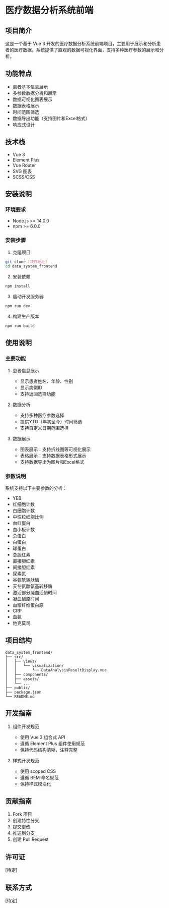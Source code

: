 # 医疗数据分析系统前端

## 项目简介
这是一个基于 Vue 3 开发的医疗数据分析系统前端项目，主要用于展示和分析患者的医疗数据。系统提供了直观的数据可视化界面，支持多种医疗参数的展示和分析。

## 功能特点
- 患者基本信息展示
- 多参数数据分析和展示
- 数据可视化图表展示
- 数据表格展示
- 时间范围筛选
- 数据导出功能（支持图片和Excel格式）
- 响应式设计

## 技术栈
- Vue 3
- Element Plus
- Vue Router
- SVG 图表
- SCSS/CSS

## 安装说明

### 环境要求
- Node.js >= 14.0.0
- npm >= 6.0.0

### 安装步骤
1. 克隆项目
```bash
git clone [项目地址]
cd data_system_frontend
```

2. 安装依赖
```bash
npm install
```

3. 启动开发服务器
```bash
npm run dev
```

4. 构建生产版本
```bash
npm run build
```

## 使用说明

### 主要功能
1. 患者信息展示
   - 显示患者姓名、年龄、性别
   - 显示病例ID
   - 支持返回选择功能

2. 数据分析
   - 支持多种医疗参数选择
   - 提供YTD（年初至今）时间筛选
   - 支持自定义日期范围选择

3. 数据展示
   - 图表展示：支持折线图等可视化展示
   - 表格展示：支持数据表格形式展示
   - 支持数据导出为图片和Excel格式

### 参数说明
系统支持以下主要参数的分析：
- YEB
- 红细胞计数
- 白细胞计数
- 中性粒细胞比例
- 血红蛋白
- 血小板计数
- 总蛋白
- 白蛋白
- 球蛋白
- 总胆红素
- 直接胆红素
- 间接胆红素
- 尿素氮
- 谷氨酰转肽酶
- 天冬氨酸氨基转移酶
- 激活部分凝血活酶时间
- 凝血酶原时间
- 血浆纤维蛋白原
- CRP
- 血氨
- 他克莫司.

## 项目结构
```
data_system_frontend/
├── src/
│   ├── views/
│   │   └── visualization/
│   │       └── DataAnalysisResultDisplay.vue
│   ├── components/
│   ├── assets/
│   └── ...
├── public/
├── package.json
└── README.md
```

## 开发指南
1. 组件开发规范
   - 使用 Vue 3 组合式 API
   - 遵循 Element Plus 组件使用规范
   - 保持代码结构清晰，注释完整

2. 样式开发规范
   - 使用 scoped CSS
   - 遵循 BEM 命名规范
   - 保持样式模块化

## 贡献指南
1. Fork 项目
2. 创建特性分支
3. 提交更改
4. 推送到分支
5. 创建 Pull Request

## 许可证
[待定]

## 联系方式
[待定]

